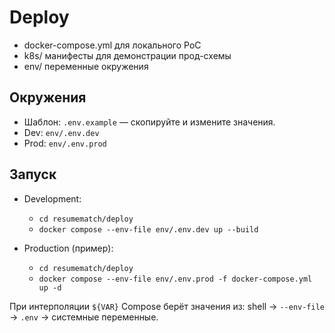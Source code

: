 # Deploy

- docker-compose.yml для локального PoC
- k8s/ манифесты для демонстрации прод-схемы
- env/ переменные окружения

## Окружения

- Шаблон: `.env.example` — скопируйте и измените значения.
- Dev: `env/.env.dev`
- Prod: `env/.env.prod`

## Запуск

- Development:
  - `cd resumematch/deploy`
  - `docker compose --env-file env/.env.dev up --build`

- Production (пример):
  - `cd resumematch/deploy`
  - `docker compose --env-file env/.env.prod -f docker-compose.yml up -d`

При интерполяции `${VAR}` Compose берёт значения из: shell → `--env-file` → `.env` → системные переменные.